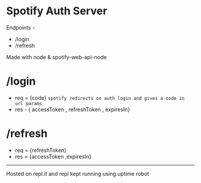 # Spotify Auth Server

Endpoints -

- /login
- /refresh

Made with node & spotify-web-api-node

# /login

- req = {code} `spotify redirects on auth login and gives a code in url params`
- res - { accessToken , refreshToken , expiresIn}

# /refresh

- req = {refreshToken}
- res = {accessToken ,expiresIn}

---
Hosted on repl.it and repl kept running using uptime robot

